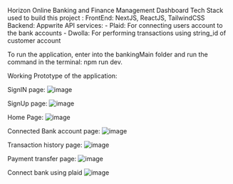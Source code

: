 Horizon Online Banking and Finance Management Dashboard
Tech Stack used to build this project : 
FrontEnd: NextJS, ReactJS, TailwindCSS
Backend: Appwrite
API services:
    - Plaid: For connecting users account to the bank accounts
    - Dwolla: For performing transactions using string_id of customer account

To run the application, enter into the bankingMain folder and run the command in the terminal: npm run dev.

Working Prototype of the application:

SignIN page:
![image](https://github.com/user-attachments/assets/bf9c64c1-78b9-4df2-b502-e51476c47841)

SignUp page:
![image](https://github.com/user-attachments/assets/cf6857c9-1027-41fc-ba48-55ee5e140026)

Home Page:
![image](https://github.com/user-attachments/assets/ecda72ef-0029-4684-9bec-c73e24d4a29b)

Connected Bank account page:
![image](https://github.com/user-attachments/assets/8a10fbce-f97e-47be-80b7-63ae77cf03cd)

Transaction history page:
![image](https://github.com/user-attachments/assets/6ad1c913-79c4-4756-99bc-5ecdebe163a7)

Payment transfer page:
![image](https://github.com/user-attachments/assets/7b981b9a-fc1b-40c1-8b18-0bc0233135ce)

Connect bank using plaid 
![image](https://github.com/user-attachments/assets/5c1e02a5-87ca-4d27-b847-075f542db5ed)
